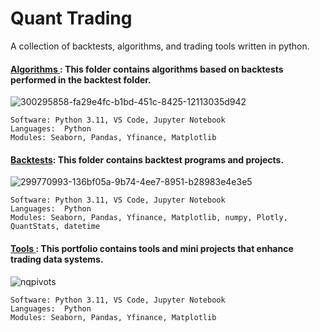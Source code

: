 #  Quant Trading
A collection of backtests, algorithms, and trading tools written in python.

#### [Algorithms ](https://github.com/guzmanwolfrank/QuantTrading/tree/main/Algorithms): This folder contains algorithms based on backtests performed in the backtest folder.    

![300295858-fa29e4fc-b1bd-451c-8425-12113035d942](https://github.com/guzmanwolfrank/QuantTrading/assets/29739578/9d526c50-b5e8-4afa-840f-325d97ab9a89)


    Software: Python 3.11, VS Code, Jupyter Notebook
    Languages:  Python
    Modules: Seaborn, Pandas, Yfinance, Matplotlib




#### [Backtests](https://github.com/guzmanwolfrank/QuantTrading/tree/main/Backtests): This folder contains backtest programs and projects.     

![299770993-136bf05a-9b74-4ee7-8951-b28983e4e3e5](https://github.com/guzmanwolfrank/QuantTrading/assets/29739578/1a35e249-dcd5-45ed-8b8e-326ebc8fefd4)


    Software: Python 3.11, VS Code, Jupyter Notebook
    Languages:  Python
    Modules: Seaborn, Pandas, Yfinance, Matplotlib, numpy, Plotly, QuantStats, datetime


#### [Tools ](https://github.com/guzmanwolfrank/QuantTrading/tree/main/Tools): This portfolio contains tools and mini projects that enhance trading data systems.    

![nqpivots](https://github.com/guzmanwolfrank/QuantTrading/assets/29739578/29695637-1150-4634-8c11-51fba32f7086)


    Software: Python 3.11, VS Code, Jupyter Notebook
    Languages:  Python
    Modules: Seaborn, Pandas, Yfinance, Matplotlib


